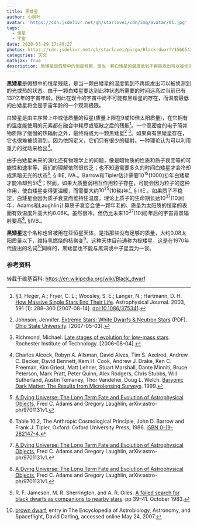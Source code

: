 ```yaml
---
title: 黑矮星
author: 小枫叶
avatar: 'https://cdn.jsdelivr.net/gh/starlovei/cdn/img/avatar/01.jpg'
tags:
  - 恒星
  - 宇宙
date: 2020-05-29 17:46:27
photos: https://cdn.jsdelivr.net/gh/starlovei/picgo/Black-dwarf/1566543663211132.jpg
categories: 天文
mathjax: true
description: 黑矮星是假想中的恒星残骸，是当一颗白矮星的温度低到不再能发出可以被侦测到的光或热的状态。由于一颗白矮星要达到此种状态所需要的时间远高过当前已有137亿年的宇宙年龄
---
```

**黑矮星**是假想中的恒星残骸，是当一颗白矮星的温度低到不再能发出可以被侦测到的光或热的状态。由于一颗白矮星要达到此种状态所需要的时间远高过当前已有137亿年的宇宙年龄，因此在现今的宇宙中尚不可能有黑矮星的存在，而温度最低的白矮星将会是宇宙年龄的一个观测极限。

白矮星是由主序带上中或低质量的恒星(质量上限在9或10倍太阳质量)，在它拥有的温度能使用的元素都在融合中耗尽或驱散之后的残骸[^1]。一个高密度的电子简并物质除了缓慢的热辐射之外，最终将成为一颗黑矮星[^2] [^3]。如果真有黑矮星存在，它也很难被侦测到，因为依照定义，它们只有很少的辐射。一种理论认为可以利用重力的扰动来检出[^4]。

由于白矮星未来的演化还有物理学上的问题，像是暗物质的性质和质子衰变等的可能性和速率等，我们的理解依然很贫乏；也不知道需要多久的时间白矮星才会冷却成黑暗无光的状态[^5], § IIIE, IVA.。Barrow和Tipler估计需要$10^{15}$(1000兆)年白矮星才能冷却到5K[^6]；然而，如果大质量弱相互作用粒子存在，可能会因为粒子的这种作用，使白矮星变得更温暖，而需要大约$10^{25}$(10秭)年[^5], § IIIE.。如果质子不稳定，白矮星会因为质子衰变而维持住温度。理论上质子的生命期长达$10^{37}$(10涧)年，Adams和Laughlin计算质子衰变会使一颗年老的、质量为太阳质的恒星的表面有效温度升高大约0.06K。虽然很冷，但仍比未来$10^{37}$(10涧)年后的宇宙背景辐射要高[^5], §IVB.。

**黑矮星**这个名称也曾被用在亚恒星天体，是指那些没有足够的质量，大约0.08太阳质量以下，维持氢燃烧的核聚变[^7]。这种天体目前通称为棕矮星，这是在1970年代提出的名词[^8]同样的，黑矮星也不能与黑洞或中子星混为一谈。

### 参考资料

[^1]: §3, Heger, A.; Fryer, C. L.; Woosley, S. E.; Langer, N.; Hartmann, D. H. [How Massive Single Stars End Their Life](http://adsabs.harvard.edu/abs/2003ApJ...591..288H). Astrophysical Journal. 2003, 591 (1): 288–300 [2007-08-14]. [doi:10.1086/375341](https://dx.doi.org/10.1086%2F375341).
[^2]: Johnson, Jennifer. [Extreme Stars: White Dwarfs & Neutron Stars](http://www.astronomy.ohio-state.edu/~jaj/Ast162/lectures/notesWL22.pdf) (PDF). [Ohio State University](https://zh.wikipedia.org/wiki/Ohio_State_University). [2007-05-03].
[^3]: Richmond, Michael. [Late stages of evolution for low-mass stars](http://spiff.rit.edu/classes/phys230/lectures/planneb/planneb.html). Rochester Institute of Technology. [2006-08-04].
[^4]: Charles Alcock, Robyn A. Allsman, David Alves, Tim S. Axelrod, Andrew C. Becker, David Bennett, Kem H. Cook, Andrew J. Drake, Ken C. Freeman, Kim Griest, Matt Lehner, Stuart Marshall, Dante Minniti, Bruce Peterson, Mark Pratt, Peter Quinn, Alex Rodgers, Chris Stubbs, Will Sutherland, Austin Tomaney, Thor Vandehei, Doug L. Welch. [Baryonic Dark Matter: The Results from Microlensing Surveys](http://adsabs.harvard.edu/abs/1999ASPC..165..362A). 1999.
[^5]: [A Dying Universe: The Long Term Fate and Evolution of Astrophysical Objects](http://xxx.lanl.gov/abs/astro-ph/9701131v1), Fred C. Adams and Gregory Laughlin, arXiv:astro-ph/9701131v1.
[^6]: Table 10.2, The Anthropic Cosmological Principle, John D. Barrow and Frank J. Tipler, Oxford: Oxford University Press, 1986. [ISBN 0-19-282147-4](https://zh.wikipedia.org/wiki/Special:%E7%BD%91%E7%BB%9C%E4%B9%A6%E6%BA%90/0192821474).
[^7]: R. F. Jameson, M. R. Sherrington, and A. R. Giles. [A failed search for black dwarfs as companions to nearby stars](http://adsabs.harvard.edu/abs/1983MNRAS.205P..39J): pp 39–41. October 1983.
[^8]: [brown dwarf](http://www.daviddarling.info/encyclopedia/B/browndwarf.html), entry in The Encyclopedia of Astrobiology, Astronomy, and Spaceflight, David Darling, accessed online May 24, 2007.

转载于维基百科: https://en.wikipedia.org/wiki/Black_dwarf
